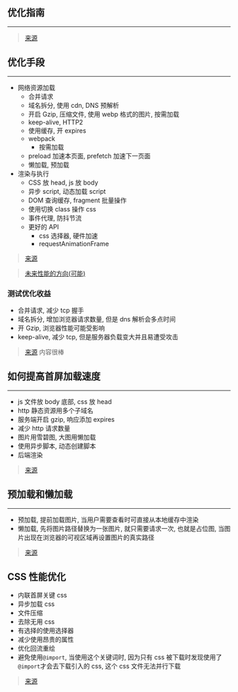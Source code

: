 ## 优化指南

---

> [来源](https://mp.weixin.qq.com/s/C2Zx3KPNPkgj-aHnOY43Iw)

## 优化手段

---

- 网络资源加载
  - 合并请求
  - 域名拆分, 使用 cdn, DNS 预解析
  - 开启 Gzip, 压缩文件, 使用 webp 格式的图片, 按需加载
  - keep-alive, HTTP2
  - 使用缓存, 开 expires
  - webpack
    - 按需加载
  - preload 加速本页面, prefetch 加速下一页面
  - 懒加载, 预加载
- 渲染与执行
  - CSS 放 head, js 放 body
  - 异步 script, 动态加载 script
  - DOM 查询缓存, fragment 批量操作
  - 使用切换 class 操作 css
  - 事件代理, 防抖节流
  - 更好的 API
    - css 选择器, 硬件加速
    - requestAnimationFrame

> [来源](https://www.cnblogs.com/xiaohuochai/p/9178390.html)

> [未来性能的方向(可能)](https://www.infoq.cn/article/B2gg4ZULH4oNlv8AHCrM)

### 测试优化收益

- 合并请求, 减少 tcp 握手
- 域名拆分, 增加浏览器请求数量, 但是 dns 解析会多点时间
- 开 Gzip, 浏览器性能可能受影响
- keep-alive, 减少 tcp, 但是服务器负载变大并且易遭受攻击

> [来源](https://www.zhihu.com/question/40505685) 内容很棒

## 如何提高首屏加载速度

---

- js 文件放 body 底部, css 放 head
- http 静态资源用多个子域名
- 服务端开启 gzip, 响应添加 expires
- 减少 http 请求数量
- 图片用雪碧图, 大图用懒加载
- 使用异步脚本, 动态创建脚本
- 后端渲染

> [来源](https://juejin.im/post/5de4fd9c518825434771d163)

## 预加载和懒加载

---

- 预加载, 提前加载图片, 当用户需要查看时可直接从本地缓存中渲染
- 懒加载, 先将图片路径替换为一张图片, 就只需要请求一次, 也就是占位图, 当图片出现在浏览器的可视区域再设置图片的真实路径

> [来源](https://www.jianshu.com/p/4876a4fe7731)

## CSS 性能优化

- 内联首屏关键 css
- 异步加载 css
- 文件压缩
- 去除无用 css
- 有选择的使用选择器
- 减少使用昂贵的属性
- 优化回流重绘
- 避免使用`@import`, 当使用这个关键词时, 因为只有 css 被下载时发现使用了`@import`才会去下载引入的 css, 这个 css 文件无法并行下载

> [来源](https://juejin.im/post/5b6133a351882519d346853f)
